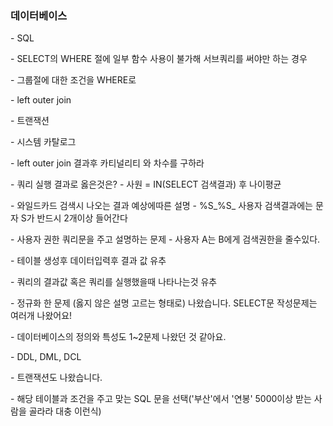 ### 데이터베이스

\- SQL

\- SELECT의 WHERE 절에 일부 함수 사용이 불가해 서브쿼리를 써야만 하는 경우

\- 그룹절에 대한 조건을 WHERE로

\- left outer join

\- 트랜잭션

\- 시스템 카탈로그

\- left outer join 결과후 카티널리티 와 차수를 구하라

\- 쿼리 실행 결과로 옳은것은? - 사원 =  IN(SELECT 검색결과) 후 나이평균

\- 와일드카드 검색시 나오는 결과 예상에따른 설명 - %S_%S_ 사용자 검색결과에는 문자 S가 반드시 2개이상 들어간다

\- 사용자 권한 쿼리문을 주고 설명하는 문제 - 사용자 A는 B에게 검색권한을 줄수있다.

\- 테이블 생성후 데이터입력후 결과 값 유추

\- 쿼리의 결과값 혹은 쿼리를 실행했을때 나타나는것 유추

\- 정규화 한 문제 (옳지 않은 설명 고르는 형태로) 나왔습니다. SELECT문 작성문제는 여러개 나왔어요!

\- 데이터베이스의 정의와 특성도 1~2문제 나왔던 것 같아요.

\- DDL, DML, DCL

\- 트랜잭션도 나왔습니다.

\- 해당 테이블과 조건을 주고 맞는 SQL 문을 선택('부산'에서 '연봉' 5000이상 받는 사람을 골라라 대충 이런식)